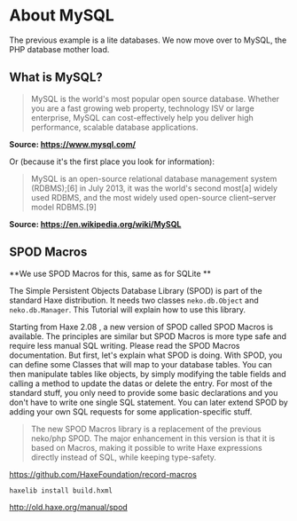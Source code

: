 # About MySQL

The previous example is a lite databases. We now move over to MySQL, the PHP database mother load.

## What is MySQL?

> MySQL is the world's most popular open source database. Whether you are a fast growing web property, technology ISV or large enterprise, MySQL can cost-effectively help you deliver high performance, scalable database applications.

**Source: <https://www.mysql.com/>**

Or (because it's the first place you look for information):

> MySQL is an open-source relational database management system (RDBMS);[6] in July 2013, it was the world's second most[a] widely used RDBMS, and the most widely used open-source client–server model RDBMS.[9]

**Source: <https://en.wikipedia.org/wiki/MySQL>**

## SPOD Macros

**We use SPOD Macros for this, same as for SQLite **

The Simple Persistent Objects Database Library (SPOD) is part of the standard Haxe distribution. It needs two classes `neko.db.Object` and `neko.db.Manager`. This Tutorial will explain how to use this library.

Starting from Haxe 2.08 , a new version of SPOD called SPOD Macros is available. The principles are similar but SPOD Macros is more type safe and require less manual SQL writing. Please read the SPOD Macros documentation.
But first, let's explain what SPOD is doing. With SPOD, you can define some Classes that will map to your database tables. You can then manipulate tables like objects, by simply modifying the table fields and calling a method to update the datas or delete the entry. For most of the standard stuff, you only need to provide some basic declarations and you don't have to write one single SQL statement. You can later extend SPOD by adding your own SQL requests for some application-specific stuff.

> The new SPOD Macros library is a replacement of the previous neko/php SPOD. The major enhancement in this version is that it is based on Macros, making it possible to write Haxe expressions directly instead of SQL, while keeping type-safety.

<https://github.com/HaxeFoundation/record-macros>

```bash
haxelib install build.hxml
```

<http://old.haxe.org/manual/spod>
